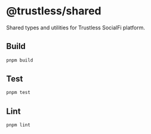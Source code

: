 # @trustless/shared

Shared types and utilities for Trustless SocialFi platform.

## Build

```bash
pnpm build
```

## Test

```bash
pnpm test
```

## Lint

```bash
pnpm lint
```
